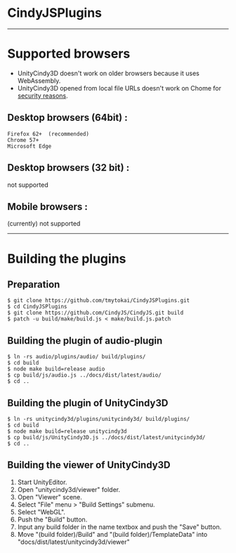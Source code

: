 # CindyJSPlugins

---

# Supported browsers

* UnityCindy3D doesn't work on older browsers because it uses WebAssembly.
* UnityCindy3D opened from local file URLs doesn't work on Chome for [security reasons](https://docs.unity3d.com/Manual/webgl-building.html).

## Desktop browsers (64bit) :

    Firefox 62+  (recommended)
    Chrome 57+
    Microsoft Edge

## Desktop browsers (32 bit) :
not supported

## Mobile browsers :
(currently) not supported

---

# Building the plugins

## Preparation

    $ git clone https://github.com/tmytokai/CindyJSPlugins.git
    $ cd CindyJSPlugins
    $ git clone https://github.com/CindyJS/CindyJS.git build
    $ patch -u build/make/build.js < make/build.js.patch

## Building the plugin of audio-plugin

    $ ln -rs audio/plugins/audio/ build/plugins/
    $ cd build
    $ node make build=release audio
    $ cp build/js/audio.js ../docs/dist/latest/audio/
    $ cd ..

## Building the plugin of UnityCindy3D

    $ ln -rs unitycindy3d/plugins/unitycindy3d/ build/plugins/
    $ cd build
    $ node make build=release unitycindy3d
    $ cp build/js/UnityCindy3D.js ../docs/dist/latest/unitycindy3d/
    $ cd ..

## Building the viewer of UnityCindy3D

1. Start UnityEditor.
1. Open "unitycindy3d/viewer" folder.
1. Open "Viewer" scene.
1. Select "File" menu > "Build Settings" submenu.
1. Select "WebGL".
1. Push the "Build" button.
1. Input any build folder in the name textbox and push the "Save" button.
1. Move "(build folder)/Build" and "(build folder)/TemplateData" into "docs/dist/latest/unitycindy3d/viewer"
